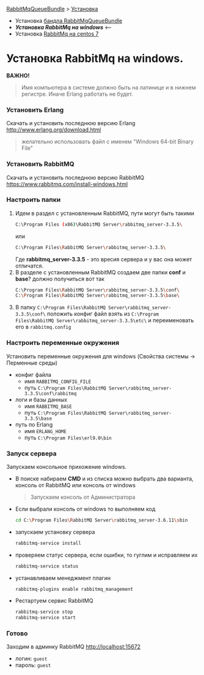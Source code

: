 [RabbitMqQueueBundle](https://saqot.github.io/RabbitMqQueueBundle/) >
[Установка](https://saqot.github.io/RabbitMqQueueBundle/setup/)
* Установка [бандла RabbitMqQueueBundle](https://saqot.github.io/RabbitMqQueueBundle/setup/composer-ru.html)
* ***Установка RabbitMq на windows*** <--
* Установка [RabbitMq на centos 7](https://saqot.github.io/RabbitMqQueueBundle/setup/rabbitmq-centos7-ru.html) 


# Установка RabbitMq на windows.

**ВАЖНО!**
> Имя компьютера в системе должно быть на латинице и в нижнем регистре. Иначе Erlang работать не будет.

### Установить Erlang
Скачать и установить последнюю версию Erlang <http://www.erlang.org/download.html>
> желательно использовать файл с именем "Windows 64-bit Binary File"

### Установить RabbitMQ
Скачать и установить последнюю версию RabbitMQ <https://www.rabbitmq.com/install-windows.html>

### Настроить папки
1. Идем в раздел с установленным RabbitMQ, пути могут быть такими
	```sh
	C:\Program Files (x86)\RabbitMQ Server\rabbitmq_server-3.3.5\
	```
	или
	```sh
	C:\Program Files\RabbitMQ Server\rabbitmq_server-3.3.5\
	```
	Где **rabbitmq_server-3.3.5** - это вресия сервера и у вас она может отличатся.
2. В разделе с установленным RabbitMQ создаем две папки **conf** и **base**? должно получиться вот так
	```sh
	C:\Program Files\RabbitMQ Server\rabbitmq_server-3.3.5\conf\
	C:\Program Files\RabbitMQ Server\rabbitmq_server-3.3.5\base\
    ```
3. В папку `C:\Program Files\RabbitMQ Server\rabbitmq_server-3.3.5\conf\` положить конфиг файл 
	взять из `C:\Program Files\RabbitMQ Server\rabbitmq_server-3.3.5\etc\` и переименовать его в `rabbitmq.config`
	
### Настроить переменные окружения
Установить переменные окружения для windows (Свойства системы -> Перменные среды)
* конфиг файла 
	* имя `RABBITMQ_CONFIG_FILE`
	* путь `C:\Program Files\RabbitMQ Server\rabbitmq_server-3.3.5\conf\rabbitmq`
* логи и базы данных
	* имя `RABBITMQ_BASE`
	* путь `C:\Program Files\RabbitMQ Server\rabbitmq_server-3.3.5\base`
* путь по Erlang
	* имя `ERLANG_HOME`
	* путь `C:\Program Files\erl9.0\bin`
	
### Запуск сервера
Запускаем консольное прихожение windows.
* В поиске набираем **CMD** и из списка можно выбрать два варианта, консоль от RabbitMQ или консоль от windows
	> Запускаем консоль от Администратора
* Если выбрали консоль от windows то выполняем код 
	```sh
	cd C:\Program Files\RabbitMQ Server\rabbitmq_server-3.6.11\sbin
	```
* запускаем установку сервера
	```sh
	rabbitmq-service install
	```
* проверяем статус сервера, если ошибки, то гуглим и исправляем их
	```sh
	rabbitmq-service status
	```
* устанавливаем менеджмент плагин
	```sh	
	rabbitmq-plugins enable rabbitmq_management
	```
* Рестартуем сервис RabbitMQ
	```sh	
	rabbitmq-service stop
	rabbitmq-service start
	```
	
### Готово
Заходим в админку RabbitMQ <http://localhost:15672>
* логин: `guest`
* пароль: `guest`